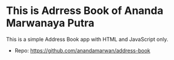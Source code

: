 # This is Adrress Book of Ananda Marwanaya Putra

This is a simple Address Book app with HTML and JavaScript only.

- Repo: <https://github.com/anandamarwan/address-book>
